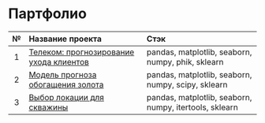 # Партфолио

| № | Название проекта                                                                                                       | Стэк                                                   |
|:-:|:-----------------------------------------------------------------------------------------------------------------------|:-------------------------------------------------------|
| 1 | [Телеком: прогнозирование ухода клиентов](https://github.com/BoboBraine/Projects/tree/main/Telecom%3A%20prediction%20of%20loosing%20users) | pandas, matplotlib, seaborn, numpy, phik, sklearn      |
| 2 | [Модель прогноза обогащения золота](https://github.com/BoboBraine/Projects/tree/main/ML_gold_recovery)                | pandas, matplotlib, seaborn, numpy, scipy, sklearn     |
| 3 | [Выбор локации для скважины](https://github.com/BoboBraine/Projects/tree/main/Select_location)                        | pandas, matplotlib, seaborn, numpy, itertools, sklearn |
